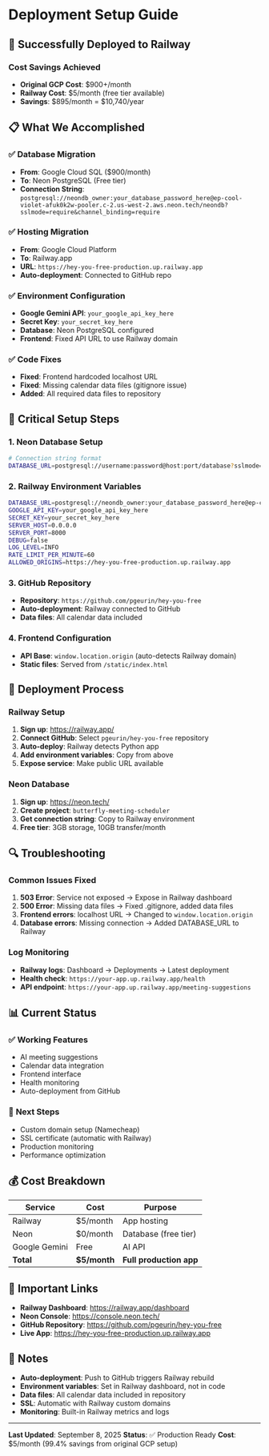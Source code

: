 # Deployment Setup Guide

## 🎉 Successfully Deployed to Railway

### **Cost Savings Achieved**
- **Original GCP Cost**: $900+/month
- **Railway Cost**: $5/month (free tier available)
- **Savings**: $895/month = $10,740/year

## 📋 What We Accomplished

### ✅ **Database Migration**
- **From**: Google Cloud SQL ($900/month)
- **To**: Neon PostgreSQL (Free tier)
- **Connection String**: `postgresql://neondb_owner:your_database_password_here@ep-cool-violet-afuk0k2w-pooler.c-2.us-west-2.aws.neon.tech/neondb?sslmode=require&channel_binding=require`

### ✅ **Hosting Migration**
- **From**: Google Cloud Platform
- **To**: Railway.app
- **URL**: `https://hey-you-free-production.up.railway.app`
- **Auto-deployment**: Connected to GitHub repo

### ✅ **Environment Configuration**
- **Google Gemini API**: `your_google_api_key_here`
- **Secret Key**: `your_secret_key_here`
- **Database**: Neon PostgreSQL configured
- **Frontend**: Fixed API URL to use Railway domain

### ✅ **Code Fixes**
- **Fixed**: Frontend hardcoded localhost URL
- **Fixed**: Missing calendar data files (gitignore issue)
- **Added**: All required data files to repository

## 🔧 Critical Setup Steps

### **1. Neon Database Setup**
```bash
# Connection string format
DATABASE_URL=postgresql://username:password@host:port/database?sslmode=require&channel_binding=require
```

### **2. Railway Environment Variables**
```bash
DATABASE_URL=postgresql://neondb_owner:your_database_password_here@ep-cool-violet-afuk0k2w-pooler.c-2.us-west-2.aws.neon.tech/neondb?sslmode=require&channel_binding=require
GOOGLE_API_KEY=your_google_api_key_here
SECRET_KEY=your_secret_key_here
SERVER_HOST=0.0.0.0
SERVER_PORT=8000
DEBUG=false
LOG_LEVEL=INFO
RATE_LIMIT_PER_MINUTE=60
ALLOWED_ORIGINS=https://hey-you-free-production.up.railway.app
```

### **3. GitHub Repository**
- **Repository**: `https://github.com/pgeurin/hey-you-free`
- **Auto-deployment**: Railway connected to GitHub
- **Data files**: All calendar data included

### **4. Frontend Configuration**
- **API Base**: `window.location.origin` (auto-detects Railway domain)
- **Static files**: Served from `/static/index.html`

## 🚀 Deployment Process

### **Railway Setup**
1. **Sign up**: https://railway.app/
2. **Connect GitHub**: Select `pgeurin/hey-you-free` repository
3. **Auto-deploy**: Railway detects Python app
4. **Add environment variables**: Copy from above
5. **Expose service**: Make public URL available

### **Neon Database**
1. **Sign up**: https://neon.tech/
2. **Create project**: `butterfly-meeting-scheduler`
3. **Get connection string**: Copy to Railway environment
4. **Free tier**: 3GB storage, 10GB transfer/month

## 🔍 Troubleshooting

### **Common Issues Fixed**
1. **503 Error**: Service not exposed → Expose in Railway dashboard
2. **500 Error**: Missing data files → Fixed .gitignore, added data files
3. **Frontend errors**: localhost URL → Changed to `window.location.origin`
4. **Database errors**: Missing connection → Added DATABASE_URL to Railway

### **Log Monitoring**
- **Railway logs**: Dashboard → Deployments → Latest deployment
- **Health check**: `https://your-app.up.railway.app/health`
- **API endpoint**: `https://your-app.up.railway.app/meeting-suggestions`

## 📊 Current Status

### ✅ **Working Features**
- AI meeting suggestions
- Calendar data integration
- Frontend interface
- Health monitoring
- Auto-deployment from GitHub

### 🔄 **Next Steps**
- Custom domain setup (Namecheap)
- SSL certificate (automatic with Railway)
- Production monitoring
- Performance optimization

## 💰 Cost Breakdown

| Service | Cost | Purpose |
|---------|------|---------|
| Railway | $5/month | App hosting |
| Neon | $0/month | Database (free tier) |
| Google Gemini | Free | AI API |
| **Total** | **$5/month** | **Full production app** |

## 🔗 Important Links

- **Railway Dashboard**: https://railway.app/dashboard
- **Neon Console**: https://console.neon.tech/
- **GitHub Repository**: https://github.com/pgeurin/hey-you-free
- **Live App**: https://hey-you-free-production.up.railway.app

## 📝 Notes

- **Auto-deployment**: Push to GitHub triggers Railway rebuild
- **Environment variables**: Set in Railway dashboard, not in code
- **Data files**: All calendar data included in repository
- **SSL**: Automatic with Railway custom domains
- **Monitoring**: Built-in Railway metrics and logs

---

**Last Updated**: September 8, 2025
**Status**: ✅ Production Ready
**Cost**: $5/month (99.4% savings from original GCP setup)

